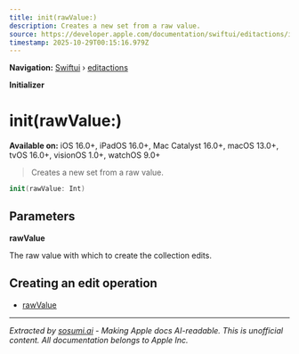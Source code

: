 ```yaml
---
title: init(rawValue:)
description: Creates a new set from a raw value.
source: https://developer.apple.com/documentation/swiftui/editactions/init(rawvalue:)
timestamp: 2025-10-29T00:15:16.979Z
---
```


**Navigation:** [Swiftui](/documentation/swiftui) › [editactions](/documentation/swiftui/editactions)

**Initializer**

# init(rawValue:)

**Available on:** iOS 16.0+, iPadOS 16.0+, Mac Catalyst 16.0+, macOS 13.0+, tvOS 16.0+, visionOS 1.0+, watchOS 9.0+

> Creates a new set from a raw value.

```swift
init(rawValue: Int)
```

## Parameters

**rawValue**

The raw value with which to create the collection edits.



## Creating an edit operation

- [rawValue](/documentation/swiftui/editactions/rawvalue)

---

*Extracted by [sosumi.ai](https://sosumi.ai) - Making Apple docs AI-readable.*
*This is unofficial content. All documentation belongs to Apple Inc.*
